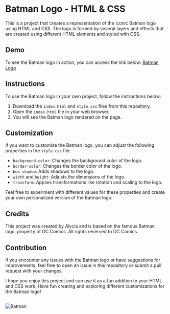 # Batman Logo - HTML & CSS

This is a project that creates a representation of the iconic Batman logo using HTML and CSS. The logo is formed by several layers and effects that are created using different HTML elements and styled with CSS.

## Demo

To see the Batman logo in action, you can access the link below:
[Batman Logo](https://byalyck.github.io/Animated-Batman/)

## Instructions

To use the Batman logo in your own project, follow the instructions below:

1. Download the `index.html` and `style.css` files from this repository.
2. Open the `index.html` file in your web browser.
3. You will see the Batman logo rendered on the page.

## Customization

If you want to customize the Batman logo, you can adjust the following properties in the `style.css` file:

- `background-color`: Changes the background color of the logo.
- `border-color`: Changes the border color of the logo.
- `box-shadow`: Adds shadows to the logo.
- `width` and `height`: Adjusts the dimensions of the logo.
- `transform`: Applies transformations like rotation and scaling to the logo.

Feel free to experiment with different values for these properties and create your own personalized version of the Batman logo.

## Credits

This project was created by Alycia and is based on the famous Batman logo, property of DC Comics. All rights reserved to DC Comics.

## Contribution

If you encounter any issues with the Batman logo or have suggestions for improvements, feel free to open an issue in this repository or submit a pull request with your changes.

I hope you enjoy this project and can use it as a fun addition to your HTML and CSS work. Have fun creating and exploring different customizations for the Batman logo!
##
![Batman](https://github.com/ByAlyck/Animated-Batman/assets/113322342/75dcf356-f681-40fe-91ae-61cf47741794)



